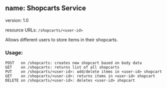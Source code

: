 ## name: Shopcarts Service
version: 1.0

resource URLs: ```/shopcarts/<user-id>```

Allows different users to store items in their shopcarts.

### Usage: 
    POST   on /shopcarts: creates new shopcart based on body data
    GET    on /shopcarts: returns list of all shopcarts
    PUT    on /shopcarts/<user-id>: add/delete items in <user-id> shopcart
    GET    on /shopcarts/<user-id>: returns items in <user-id> shopcart
    DELETE on /shopcarts/<user-id>: deletes <user-id> shopcart
